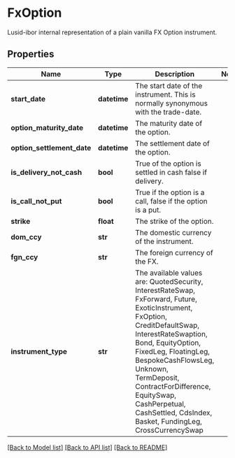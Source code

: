 # FxOption

Lusid-ibor internal representation of a plain vanilla FX Option instrument.

## Properties
Name | Type | Description | Notes
------------ | ------------- | ------------- | -------------
**start_date** | **datetime** | The start date of the instrument. This is normally synonymous with the trade-date. | 
**option_maturity_date** | **datetime** | The maturity date of the option. | 
**option_settlement_date** | **datetime** | The settlement date of the option. | 
**is_delivery_not_cash** | **bool** | True of the option is settled in cash false if delivery. | 
**is_call_not_put** | **bool** | True if the option is a call, false if the option is a put. | 
**strike** | **float** | The strike of the option. | 
**dom_ccy** | **str** | The domestic currency of the instrument. | 
**fgn_ccy** | **str** | The foreign currency of the FX. | 
**instrument_type** | **str** | The available values are: QuotedSecurity, InterestRateSwap, FxForward, Future, ExoticInstrument, FxOption, CreditDefaultSwap, InterestRateSwaption, Bond, EquityOption, FixedLeg, FloatingLeg, BespokeCashFlowsLeg, Unknown, TermDeposit, ContractForDifference, EquitySwap, CashPerpetual, CashSettled, CdsIndex, Basket, FundingLeg, CrossCurrencySwap | 

[[Back to Model list]](../README.md#documentation-for-models) [[Back to API list]](../README.md#documentation-for-api-endpoints) [[Back to README]](../README.md)



